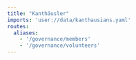 ```yaml
---
title: "Kanthäusler"
imports: 'user://data/kanthausians.yaml'
routes:
  aliases:
    - '/governance/members'
    - '/governance/volunteers'
---
```

